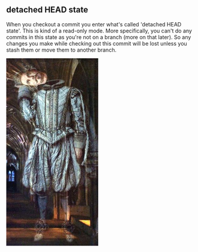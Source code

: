 ##  detached HEAD state

When you checkout a commit you enter what's called 'detached HEAD state'. This is kind of a read-only mode. More specifically, you can't do any commits in this state as you're not on a branch (more on that later). So any changes you make while checking out this commit will be lost unless you stash them or move them to another branch.

<img src="images/Nearly_Headless_Nick.jpg" height="500">